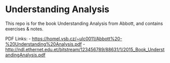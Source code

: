# Understanding Analysis

This repo is for the book Understanding Analysis from Abbott, and contains exercises & notes.

PDF Links:
    - https://homel.vsb.cz/~ulc0011/Abbott%20-%20Understanding%20Analysis.pdf
    - http://ndl.ethernet.edu.et/bitstream/123456789/88631/1/2015_Book_UnderstandingAnalysis.pdf
